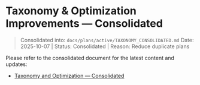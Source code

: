 # Taxonomy & Optimization Improvements — Consolidated

> Consolidated into: `docs/plans/active/TAXONOMY_CONSOLIDATED.md`
> Date: 2025-10-07 | Status: Consolidated | Reason: Reduce duplicate plans

Please refer to the consolidated document for the latest content and updates:
- [Taxonomy and Optimization — Consolidated](../active/TAXONOMY_CONSOLIDATED.md)
